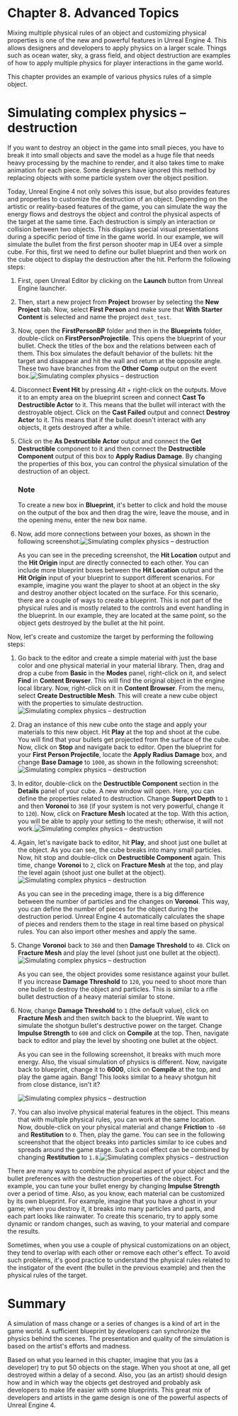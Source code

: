 # Chapter 8. Advanced Topics

Mixing multiple physical rules of an object and customizing physical properties is one of the new and powerful features in Unreal Engine 4\. This allows designers and developers to apply physics on a larger scale. Things such as ocean water, sky, a grass field, and object destruction are examples of how to apply multiple physics for player interactions in the game world.

This chapter provides an example of various physics rules of a simple object.

# Simulating complex physics – destruction

If you want to destroy an object in the game into small pieces, you have to break it into small objects and save the model as a huge file that needs heavy processing by the machine to render, and it also takes time to make animation for each piece. Some designers have ignored this method by replacing objects with some particle system over the object position.

Today, Unreal Engine 4 not only solves this issue, but also provides features and properties to customize the destruction of an object. Depending on the artistic or reality-based features of the game, you can simulate the way the energy flows and destroys the object and control the physical aspects of the target at the same time. Each destruction is simply an interaction or collision between two objects. This displays special visual presentations during a specific period of time in the game world. In our example, we will simulate the bullet from the first person shooter map in UE4 over a simple cube. For this, first we need to define our bullet blueprint and then work on the cube object to display the destruction after the hit. Perform the following steps:

1.  First, open Unreal Editor by clicking on the **Launch** button from Unreal Engine launcher.
2.  Then, start a new project from **Project** browser by selecting the **New Project** tab. Now, select **First Person** and make sure that **With Starter Content** is selected and name the project `dest_test`.
3.  Now, open the **FirstPersonBP** folder and then in the **Blueprints** folder, double-click on **FirstPersonProjectile**. This opens the blueprint of your bullet. Check the titles of the box and the relations between each of them. This box simulates the default behavior of the bullets: hit the target and disappear and hit the wall and return at the opposite angle. These two have branches from the **Other Comp** output on the event box.![Simulating complex physics – destruction](img/image00350.jpeg)
4.  Disconnect **Event Hit** by pressing *Alt* + right-click on the outputs. Move it to an empty area on the blueprint screen and connect **Cast To Destructible Actor** to it. This means that the bullet will interact with the destroyable object. Click on the **Cast Failed** output and connect **Destroy Actor** to it. This means that if the bullet doesn't interact with any objects, it gets destroyed after a while.
5.  Click on the **As Destructible Actor** output and connect the **Get Destructible** component to it and then connect the **Destructible Component** output of this box to **Apply Radius Damage**. By changing the properties of this box, you can control the physical simulation of the destruction of an object.

    ### Note

    To create a new box in **Blueprint**, it's better to click and hold the mouse on the output of the box and then drag the wire, leave the mouse, and in the opening menu, enter the new box name.

6.  Now, add more connections between your boxes, as shown in the following screenshot:![Simulating complex physics – destruction](img/image00351.jpeg)

    As you can see in the preceding screenshot, the **Hit Location** output and the **Hit Origin** input are directly connected to each other. You can include more blueprint boxes between the **Hit Location** output and the **Hit Origin** input of your blueprint to support different scenarios. For example, imagine you want the player to shoot at an object in the sky and destroy another object located on the surface. For this scenario, there are a couple of ways to create a blueprint. This is not part of the physical rules and is mostly related to the controls and event handling in the blueprint. In our example, they are located at the same point, so the object gets destroyed by the bullet at the hit point.

Now, let's create and customize the target by performing the following steps:

1.  Go back to the editor and create a simple material with just the base color and one physical material in your material library. Then, drag and drop a cube from **Basic** in the **Modes** panel, right-click on it, and select **Find** in **Content Browser**. This will find the original object in the engine local library. Now, right-click on it in **Content Browser**. From the menu, select **Create Destructible Mesh**. This will create a new cube object with the properties to simulate destruction.![Simulating complex physics – destruction](img/image00352.jpeg)
2.  Drag an instance of this new cube onto the stage and apply your materials to this new object. Hit **Play** at the top and shoot at the cube. You will find that your bullets get projected from the surface of the cube. Now, click on **Stop** and navigate back to editor. Open the blueprint for your **First Person Projectile**, locate the **Apply Radius Damage** box, and change **Base Damage** to `1000`, as shown in the following screenshot:![Simulating complex physics – destruction](img/image00353.jpeg)
3.  In editor, double-click on the **Destructible Component** section in the **Details** panel of your cube. A new window will open. Here, you can define the properties related to destruction. Change **Support Depth** to `1` and then **Voronoi** to `360` (if your system is not very powerful, change it to `120`). Now, click on **Fracture Mesh** located at the top. With this action, you will be able to apply your setting to the mesh; otherwise, it will not work.![Simulating complex physics – destruction](img/image00354.jpeg)
4.  Again, let's navigate back to editor, hit **Play**, and shoot just one bullet at the object. As you can see, the cube breaks into many small particles. Now, hit stop and double-click on **Destructible Component** again. This time, change **Voronoi** to `2`, click on **Fracture Mesh** at the top, and play the level again (shoot just one bullet at the object).![Simulating complex physics – destruction](img/image00355.jpeg)

    As you can see in the preceding image, there is a big difference between the number of particles and the changes on **Voronoi**. This way, you can define the number of pieces for the object during the destruction period. Unreal Engine 4 automatically calculates the shape of pieces and renders them to the stage in real time based on physical rules. You can also import other meshes and apply the same.

5.  Change **Voronoi** back to `360` and then **Damage Threshold** to `40`. Click on **Fracture Mesh** and play the level (shoot just one bullet at the object).![Simulating complex physics – destruction](img/image00356.jpeg)

    As you can see, the object provides some resistance against your bullet. If you increase **Damage Threshold** to `120`, you need to shoot more than one bullet to destroy the object and particles. This is similar to a rifle bullet destruction of a heavy material similar to stone.

6.  Now, change **Damage Threshold** to `1` (the default value), click on **Fracture Mesh** and then switch back to the blueprint. We want to simulate the shotgun bullet's destructive power on the target. Change **Impulse Strength** to `600` and click on **Compile** at the top. Then, navigate back to editor and play the level by shooting one bullet at the object.

    As you can see in the following screenshot, it breaks with much more energy. Also, the visual simulation of physics is different. Now, navigate back to blueprint, change it to **6000**, click on **Compile** at the top, and play the game again. Bang! This looks similar to a heavy shotgun hit from close distance, isn't it?

    ![Simulating complex physics – destruction](img/image00357.jpeg)
7.  You can also involve physical material features in the object. This means that with multiple physical rules, you can work at the same location. Now, double-click on your physical material and change **Friction** to `-60` and **Restitution** to `0`. Then, play the game. You can see in the following screenshot that the object breaks into particles similar to ice cubes and spreads around the game stage. Such a cool effect can be combined by changing **Restitution** to `1.8`.![Simulating complex physics – destruction](img/image00358.jpeg)

There are many ways to combine the physical aspect of your object and the bullet preferences with the destruction properties of the object. For example, you can tune your bullet energy by changing **Impulse Strength** over a period of time. Also, as you know, each material can be customized by its own blueprint. For example, imagine that you have a ghost in your game; when you destroy it, it breaks into many particles and parts, and each part looks like rainwater. To create this scenario, try to apply some dynamic or random changes, such as waving, to your material and compare the results.

Sometimes, when you use a couple of physical customizations on an object, they tend to overlap with each other or remove each other's effect. To avoid such problems, it's good practice to understand the physical rules related to the instigator of the event (the bullet in the previous example) and then the physical rules of the target.

# Summary

A simulation of mass change or a series of changes is a kind of art in the game world. A sufficient blueprint by developers can synchronize the physics behind the scenes. The presentation and quality of the simulation is based on the artist's efforts and madness.

Based on what you learned in this chapter, imagine that you (as a developer) try to put 50 objects on the stage. When you shoot at one, all get destroyed within a delay of a second. Also, you (as an artist) should design how and in which way the objects get destroyed and probably ask developers to make life easier with some blueprints. This great mix of developers and artists in the game design is one of the powerful aspects of Unreal Engine 4.